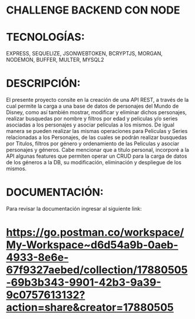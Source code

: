 # CHALLENGE BACKEND CON NODE

# TECNOLOGÍAS:
EXPRESS, SEQUELIZE, JSONWEBTOKEN, BCRYPTJS, MORGAN, NODEMON, BUFFER, MULTER, MYSQL2

# DESCRIPCIÓN: 
El presente proyecto consite en la creación de una API REST, a través de la cual permite la carga a una base de datos de personajes del Mundo de Disney, como así también mostrar, modificar y eliminar dichos personajes, realizar busquedas por nombre y filtros por edad y peliculas y/o series asociadas a los personajes y asociar peliculas a los mismos. De igual manera se pueden realizar las mismas operaciones para Peliculas y Series relacionadas a los Personajes, de las cuales se podrán realizar busquedas por Titulos, filtros por género y ordenamiento de las Peliculas y asociar personajes y géneros. Cabe mencionar que a título personal, incorporé a la API algunas features que permiten operar un CRUD para la carga de datos de los géneros a la DB, su modificación, eliminación y despliegue de los mismos.

# DOCUMENTACIÓN:
Para revisar la documentación ingresar al siguiente link:

# https://go.postman.co/workspace/My-Workspace~d6d54a9b-0aeb-4933-8e6e-67f9327aebed/collection/17880505-69b3b343-9901-42b3-9a39-9c0757613132?action=share&creator=17880505